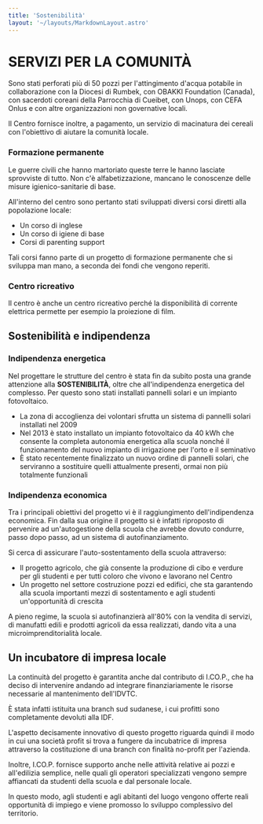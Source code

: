 ```yaml
---
title: 'Sostenibilità'
layout: '~/layouts/MarkdownLayout.astro'
---
```


# SERVIZI PER LA COMUNITÀ

Sono stati perforati più di 50 pozzi per l'attingimento d'acqua potabile in collaborazione con la Diocesi di Rumbek, con OBAKKI Foundation (Canada), con sacerdoti coreani della Parrocchia di Cueibet, con Unops, con CEFA Onlus e con altre organizzazioni non governative locali.

Il Centro fornisce inoltre, a pagamento, un servizio di macinatura dei cereali con l'obiettivo di aiutare la comunità locale.

### Formazione permanente

Le guerre civili che hanno martoriato queste terre le hanno lasciate sprovviste di tutto. Non c'è alfabetizzazione, mancano le conoscenze delle misure igienico-sanitarie di base.

All'interno del centro sono pertanto stati sviluppati diversi corsi diretti alla popolazione locale:
- Un corso di inglese
- Un corso di igiene di base
- Corsi di parenting support

Tali corsi fanno parte di un progetto di formazione permanente che si sviluppa man mano, a seconda dei fondi che vengono reperiti.

### Centro ricreativo

Il centro è anche un centro ricreativo perché la disponibilità di corrente elettrica permette per esempio la proiezione di film.

## Sostenibilità e indipendenza

### Indipendenza energetica

Nel progettare le strutture del centro è stata fin da subito posta una grande attenzione alla **SOSTENIBILITÀ**, oltre che all'indipendenza energetica del complesso. Per questo sono stati installati pannelli solari e un impianto fotovoltaico.

- La zona di accoglienza dei volontari sfrutta un sistema di pannelli solari installati nel 2009
- Nel 2013 è stato installato un impianto fotovoltaico da 40 kWh che consente la completa autonomia energetica alla scuola nonché il funzionamento del nuovo impianto di irrigazione per l'orto e il seminativo
- È stato recentemente finalizzato un nuovo ordine di pannelli solari, che serviranno a sostituire quelli attualmente presenti, ormai non più totalmente funzionali

### Indipendenza economica

Tra i principali obiettivi del progetto vi è il raggiungimento dell'indipendenza economica. Fin dalla sua origine il progetto si è infatti riproposto di pervenire ad un'autogestione della scuola che avrebbe dovuto condurre, passo dopo passo, ad un sistema di autofinanziamento.

Si cerca di assicurare l'auto-sostentamento della scuola attraverso:
- Il progetto agricolo, che già consente la produzione di cibo e verdure per gli studenti e per tutti coloro che vivono e lavorano nel Centro
- Un progetto nel settore costruzione pozzi ed edifici, che sta garantendo alla scuola importanti mezzi di sostentamento e agli studenti un'opportunità di crescita

A pieno regime, la scuola si autofinanzierà all'80% con la vendita di servizi, di manufatti edili e prodotti agricoli da essa realizzati, dando vita a una microimprenditorialità locale.

## Un incubatore di impresa locale

La continuità del progetto è garantita anche dal contributo di I.CO.P., che ha deciso di intervenire andando ad integrare finanziariamente le risorse necessarie al mantenimento dell'IDVTC.

È stata infatti istituita una branch sud sudanese, i cui profitti sono completamente devoluti alla IDF.

L'aspetto decisamente innovativo di questo progetto riguarda quindi il modo in cui una società profit si trova a fungere da incubatrice di impresa attraverso la costituzione di una branch con finalità no-profit per l'azienda.

Inoltre, I.CO.P. fornisce supporto anche nelle attività relative ai pozzi e all'edilizia semplice, nelle quali gli operatori specializzati vengono sempre affiancati da studenti della scuola e dal personale locale.

In questo modo, agli studenti e agli abitanti del luogo vengono offerte reali opportunità di impiego e viene promosso lo sviluppo complessivo del territorio.


